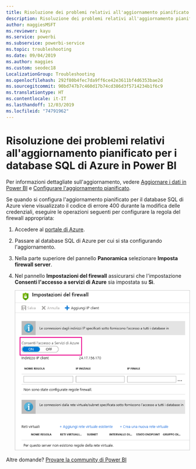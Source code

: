 ```yaml
---
title: Risoluzione dei problemi relativi all'aggiornamento pianificato per i database SQL di Azure
description: Risoluzione dei problemi relativi all'aggiornamento pianificato per i database SQL di Azure in Power BI
author: maggiesMSFT
ms.reviewer: kayu
ms.service: powerbi
ms.subservice: powerbi-service
ms.topic: troubleshooting
ms.date: 09/04/2019
ms.author: maggies
ms.custom: seodec18
LocalizationGroup: Troubleshooting
ms.openlocfilehash: 292f80b4fec7da9ff6ce42e3611bf4d6353bae2d
ms.sourcegitcommit: 90bd747b7c460d17b74cd386d3f5714234b1f6c9
ms.translationtype: HT
ms.contentlocale: it-IT
ms.lasthandoff: 12/03/2019
ms.locfileid: "74791962"
---
```

# <a name="troubleshooting-scheduled-refresh-for-azure-sql-databases-in-power-bi"></a>Risoluzione dei problemi relativi all'aggiornamento pianificato per i database SQL di Azure in Power BI

Per informazioni dettagliate sull'aggiornamento, vedere [Aggiornare i dati in Power BI](refresh-data.md) e [Configurare l'aggiornamento pianificato](refresh-scheduled-refresh.md).

Se quando si configura l'aggiornamento pianificato per il database SQL di Azure viene visualizzato il codice di errore 400 durante la modifica delle credenziali, eseguire le operazioni seguenti per configurare la regola del firewall appropriata:

1. Accedere al [portale di Azure](https://portal.azure.com).

1. Passare al database SQL di Azure per cui si sta configurando l'aggiornamento.

1. Nella parte superiore del pannello **Panoramica** selezionare **Imposta firewall server**.

1. Nel pannello **Impostazioni del firewall** assicurarsi che l'impostazione **Consenti l'accesso a servizi di Azure** sia impostata su **Sì**.

    ![Servizi consentiti di Azure](media/service-admin-troubleshooting-scheduled-refresh-azure-sql-databases/azurerefresh.png)  

Altre domande? [Provare la community di Power BI](https://community.powerbi.com/)
